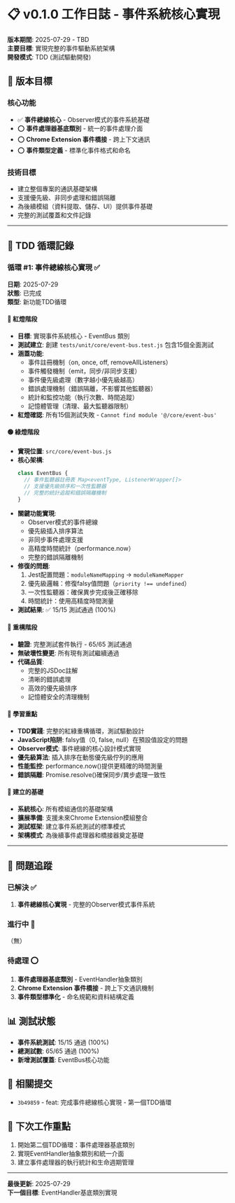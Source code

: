 # 📋 v0.1.0 工作日誌 - 事件系統核心實現

**版本期間**: 2025-07-29 - TBD  
**主要目標**: 實現完整的事件驅動系統架構  
**開發模式**: TDD (測試驅動開發)

## 🎯 版本目標

### 核心功能
- ✅ **事件總線核心** - Observer模式的事件系統基礎
- ⭕ **事件處理器基底類別** - 統一的事件處理介面
- ⭕ **Chrome Extension 事件橋接** - 跨上下文通訊
- ⭕ **事件類型定義** - 標準化事件格式和命名

### 技術目標
- 建立整個專案的通訊基礎架構
- 支援優先級、非同步處理和錯誤隔離
- 為後續模組（資料提取、儲存、UI）提供事件基礎
- 完整的測試覆蓋和文件記錄

---

## 🔄 TDD 循環記錄

### 循環 #1: 事件總線核心實現 ✅

**日期**: 2025-07-29  
**狀態**: 已完成  
**類型**: 新功能TDD循環

#### 🔴 紅燈階段

- **目標**: 實現事件系統核心 - EventBus 類別
- **測試建立**: 創建 `tests/unit/core/event-bus.test.js` 包含15個全面測試
- **涵蓋功能**:
  - 事件註冊機制（on, once, off, removeAllListeners）
  - 事件觸發機制（emit，同步/非同步支援）
  - 事件優先級處理（數字越小優先級越高）
  - 錯誤處理機制（錯誤隔離，不影響其他監聽器）
  - 統計和監控功能（執行次數、時間追蹤）
  - 記憶體管理（清理、最大監聽器限制）
- **紅燈確認**: 所有15個測試失敗 - `Cannot find module '@/core/event-bus'`

#### 🟢 綠燈階段

- **實現位置**: `src/core/event-bus.js`
- **核心架構**:
  ```javascript
  class EventBus {
    // 事件監聽器註冊表 Map<eventType, ListenerWrapper[]>
    // 支援優先級排序和一次性監聽器
    // 完整的統計追蹤和錯誤隔離機制
  }
  ```
- **關鍵功能實現**:
  - Observer模式的事件總線
  - 優先級插入排序算法
  - 非同步事件處理支援
  - 高精度時間統計（performance.now）
  - 完整的錯誤隔離機制
- **修復的問題**:
  1. Jest配置問題：`moduleNameMapping` → `moduleNameMapper`
  2. 優先級邏輯：修復falsy值問題（`priority !== undefined`）
  3. 一次性監聽器：確保異步完成後正確移除
  4. 時間統計：使用高精度時間測量
- **測試結果**: ✅ 15/15 測試通過 (100%)

#### 🔵 重構階段

- **驗證**: 完整測試套件執行 - 65/65 測試通過
- **無破壞性變更**: 所有現有測試繼續通過
- **代碼品質**: 
  - 完整的JSDoc註解
  - 清晰的錯誤處理
  - 高效的優先級排序
  - 記憶體安全的清理機制

#### 📝 學習重點

- **TDD實踐**: 完整的紅綠重構循環，測試驅動設計
- **JavaScript陷阱**: falsy值（0, false, null）在預設值設定的問題
- **Observer模式**: 事件總線的核心設計模式實現
- **優先級算法**: 插入排序在動態優先級佇列的應用
- **性能監控**: performance.now()提供更精確的時間測量
- **錯誤隔離**: Promise.resolve()確保同步/異步處理一致性

#### 🚀 建立的基礎

- **系統核心**: 所有模組通信的基礎架構
- **擴展準備**: 支援未來Chrome Extension模組整合
- **測試框架**: 建立事件系統測試的標準模式
- **架構模式**: 為後續事件處理器和橋接器奠定基礎

---

## 🐛 問題追蹤

### 已解決 ✅

1. **事件總線核心實現** - 完整的Observer模式事件系統

### 進行中 🔄

（無）

### 待處理 ⭕

1. **事件處理器基底類別** - EventHandler抽象類別
2. **Chrome Extension 事件橋接** - 跨上下文通訊機制
3. **事件類型標準化** - 命名規範和資料結構定義

## 📊 測試狀態

- **事件系統測試**: 15/15 通過 (100%)
- **總測試數**: 65/65 通過 (100%)
- **新增測試覆蓋**: EventBus核心功能

## 🔗 相關提交

- `3b49859` - feat: 完成事件總線核心實現 - 第一個TDD循環

## 📌 下次工作重點

1. 開始第二個TDD循環：事件處理器基底類別
2. 實現EventHandler抽象類別和統一介面
3. 建立事件處理器的執行統計和生命週期管理

---

**最後更新**: 2025-07-29  
**下一個目標**: EventHandler基底類別實現 